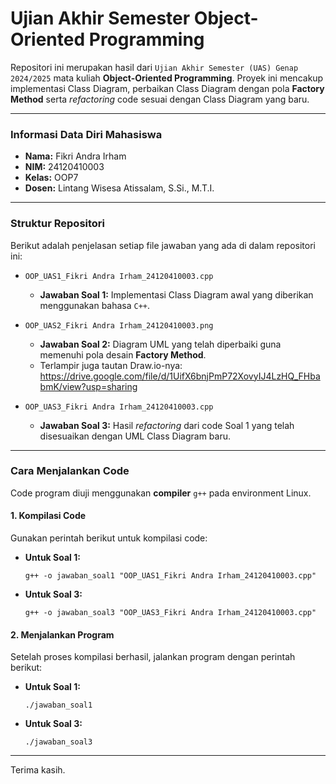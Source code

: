 # Ujian Akhir Semester Object-Oriented Programming

Repositori ini merupakan hasil dari `Ujian Akhir Semester (UAS) Genap 2024/2025` mata kuliah **Object-Oriented Programming**. Proyek ini mencakup implementasi Class Diagram, perbaikan Class Diagram dengan pola **Factory Method** serta *refactoring* code sesuai dengan Class Diagram yang baru. 

---

### Informasi Data Diri Mahasiswa

* **Nama:** Fikri Andra Irham
* **NIM:** 24120410003
* **Kelas:** OOP7
* **Dosen:** Lintang Wisesa Atissalam, S.Si., M.T.I.

---

### Struktur Repositori

Berikut adalah penjelasan setiap file jawaban yang ada di dalam repositori ini:

* `OOP_UAS1_Fikri Andra Irham_24120410003.cpp`
    * **Jawaban Soal 1:** Implementasi Class Diagram awal yang diberikan menggunakan bahasa `C++`.

* `OOP_UAS2_Fikri Andra Irham_24120410003.png`
    * **Jawaban Soal 2:** Diagram UML yang telah diperbaiki guna memenuhi pola desain **Factory Method**.
    * Terlampir juga tautan Draw.io-nya: https://drive.google.com/file/d/1UifX6bnjPmP72XovyIJ4LzHQ_FHbabmK/view?usp=sharing

* `OOP_UAS3_Fikri Andra Irham_24120410003.cpp`
    * **Jawaban Soal 3:** Hasil *refactoring* dari code Soal 1 yang telah disesuaikan dengan UML Class Diagram baru.

---

### Cara Menjalankan Code

Code program diuji menggunakan **compiler** `g++` pada environment Linux.

#### 1. Kompilasi Code

Gunakan perintah berikut untuk kompilasi code:

* **Untuk Soal 1:**
    ```
    g++ -o jawaban_soal1 "OOP_UAS1_Fikri Andra Irham_24120410003.cpp"
    ```

* **Untuk Soal 3:**
    ```
    g++ -o jawaban_soal3 "OOP_UAS3_Fikri Andra Irham_24120410003.cpp"
    ```

#### 2. Menjalankan Program

Setelah proses kompilasi berhasil, jalankan program dengan perintah berikut:

* **Untuk Soal 1:**
    ```
    ./jawaban_soal1
    ```

* **Untuk Soal 3:**
    ```
    ./jawaban_soal3
    ```

---
Terima kasih.